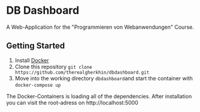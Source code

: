 # DB Dashboard
A Web-Application for the "Programmieren von Webanwendungen" Course.

## Getting Started
1. Install [Docker](https://www.docker.com/products/docker-desktop)
2. Clone this repository ```git clone https://github.com/therealgherkhin/dbdashboard.git```
3. Move into the working directory ```dbdashboard```and start the container with ```docker-compose up```

The Docker-Containers is loading all of the dependencies. After installation you can visit the root-adress on http://localhost:5000

